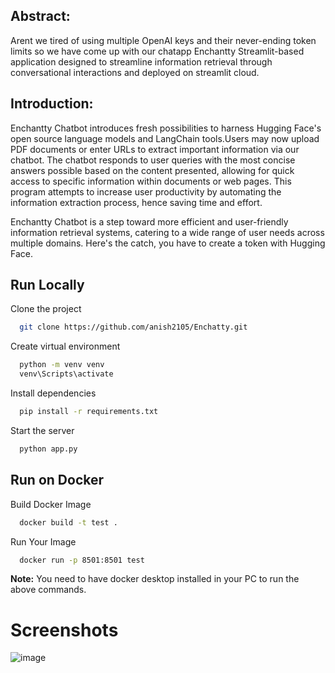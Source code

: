 

## Abstract:
Arent we tired of using multiple OpenAI keys and their never-ending token limits so we have come up with our chatapp  Enchantty Streamlit-based application designed to streamline information retrieval through conversational interactions and deployed on streamlit cloud.

## Introduction:
Enchantty Chatbot introduces fresh possibilities to harness Hugging Face's open source language models and LangChain tools.Users may now upload PDF documents or enter URLs to extract important information via our chatbot. The chatbot responds to user queries with the most concise answers possible based on the content presented, allowing for quick access to specific information within documents or web pages. This program attempts to increase user productivity by automating the information extraction process, hence saving time and effort.

Enchantty Chatbot is a step toward more efficient and user-friendly information retrieval systems, catering to a wide range of user needs across multiple domains.
Here's the catch, you have to create a token with Hugging Face.

## Run Locally

Clone the project

```bash
  git clone https://github.com/anish2105/Enchatty.git
```

Create virtual environment

```bash
  python -m venv venv
  venv\Scripts\activate
```

Install dependencies

```bash
  pip install -r requirements.txt
```

Start the server

```bash
  python app.py
```

## Run on Docker

Build Docker Image

```bash
  docker build -t test .
```
Run Your Image

```bash
  docker run -p 8501:8501 test
```

**Note:** You need to have docker desktop installed in your PC to run the above commands. 

# Screenshots
![image](https://github.com/anish2105/Enchatty/assets/88924201/521c7377-78e0-45ce-b5de-bdaa41423dbe)

